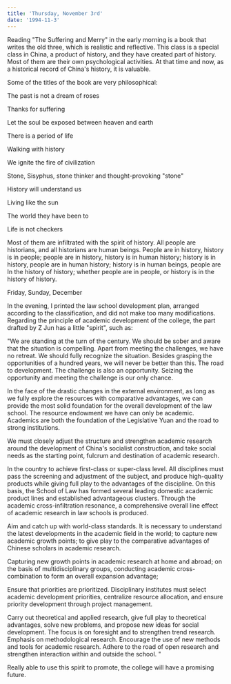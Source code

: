 ```yaml
---
title: 'Thursday, November 3rd'
date: '1994-11-3'
---
```


Reading "The Suffering and Merry" in the early morning is a book that writes the old three, which is realistic and reflective. This class is a special class in China, a product of history, and they have created part of history. Most of them are their own psychological activities. At that time and now, as a historical record of China's history, it is valuable.

Some of the titles of the book are very philosophical:

The past is not a dream of roses

Thanks for suffering

Let the soul be exposed between heaven and earth

There is a period of life

Walking with history

We ignite the fire of civilization

Stone, Sisyphus, stone thinker and thought-provoking "stone"

History will understand us

Living like the sun

The world they have been to

Life is not checkers

Most of them are infiltrated with the spirit of history. All people are historians, and all historians are human beings. People are in history, history is in people; people are in history, history is in human history; history is in history, people are in human history; history is in human beings, people are In the history of history; whether people are in people, or history is in the history of history.

Friday, Sunday, December

In the evening, I printed the law school development plan, arranged according to the classification, and did not make too many modifications. Regarding the principle of academic development of the college, the part drafted by Z Jun has a little "spirit", such as:

"We are standing at the turn of the century. We should be sober and aware that the situation is compelling. Apart from meeting the challenges, we have no retreat. We should fully recognize the situation. Besides grasping the opportunities of a hundred years, we will never be better than this. The road to development. The challenge is also an opportunity. Seizing the opportunity and meeting the challenge is our only chance.

In the face of the drastic changes in the external environment, as long as we fully explore the resources with comparative advantages, we can provide the most solid foundation for the overall development of the law school. The resource endowment we have can only be academic. Academics are both the foundation of the Legislative Yuan and the road to strong institutions.

We must closely adjust the structure and strengthen academic research around the development of China's socialist construction, and take social needs as the starting point, fulcrum and destination of academic research.

In the country to achieve first-class or super-class level. All disciplines must pass the screening and adjustment of the subject, and produce high-quality products while giving full play to the advantages of the discipline. On this basis, the School of Law has formed several leading domestic academic product lines and established advantageous clusters. Through the academic cross-infiltration resonance, a comprehensive overall line effect of academic research in law schools is produced.

Aim and catch up with world-class standards. It is necessary to understand the latest developments in the academic field in the world; to capture new academic growth points; to give play to the comparative advantages of Chinese scholars in academic research.

Capturing new growth points in academic research at home and abroad; on the basis of multidisciplinary groups, conducting academic cross-combination to form an overall expansion advantage;

Ensure that priorities are prioritized. Disciplinary institutes must select academic development priorities, centralize resource allocation, and ensure priority development through project management.

Carry out theoretical and applied research, give full play to theoretical advantages, solve new problems, and propose new ideas for social development. The focus is on foresight and to strengthen trend research. Emphasis on methodological research. Encourage the use of new methods and tools for academic research. Adhere to the road of open research and strengthen interaction within and outside the school. "

Really able to use this spirit to promote, the college will have a promising future.

